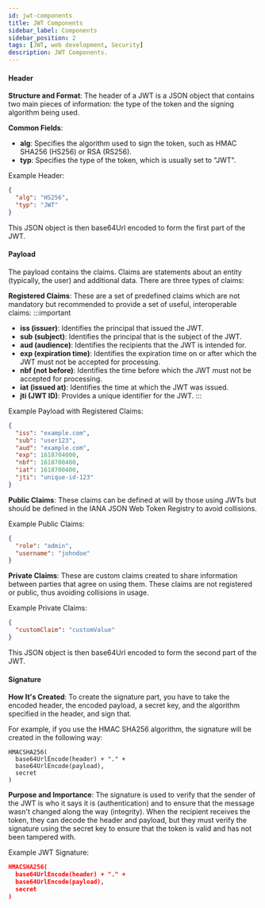 ```yaml
---
id: jwt-components
title: JWT Components
sidebar_label: Components
sidebar_position: 2
tags: [JWT, web development, Security]
description: JWT Components.
---  
```


#### Header

**Structure and Format**:
The header of a JWT is a JSON object that contains two main pieces of information: the type of the token and the signing algorithm being used.

**Common Fields**:
- **alg**: Specifies the algorithm used to sign the token, such as HMAC SHA256 (HS256) or RSA (RS256).
- **typ**: Specifies the type of the token, which is usually set to "JWT".

Example Header:
```json
{
  "alg": "HS256",
  "typ": "JWT"
}
```
This JSON object is then base64Url encoded to form the first part of the JWT.

#### Payload

The payload contains the claims. Claims are statements about an entity (typically, the user) and additional data. There are three types of claims:

**Registered Claims**:
These are a set of predefined claims which are not mandatory but recommended to provide a set of useful, interoperable claims:
:::important
- **iss (issuer)**: Identifies the principal that issued the JWT.
- **sub (subject)**: Identifies the principal that is the subject of the JWT.
- **aud (audience)**: Identifies the recipients that the JWT is intended for.
- **exp (expiration time)**: Identifies the expiration time on or after which the JWT must not be accepted for processing.
- **nbf (not before)**: Identifies the time before which the JWT must not be accepted for processing.
- **iat (issued at)**: Identifies the time at which the JWT was issued.
- **jti (JWT ID)**: Provides a unique identifier for the JWT.
:::

Example Payload with Registered Claims:
```json
{
  "iss": "example.com",
  "sub": "user123",
  "aud": "example.com",
  "exp": 1618704000,
  "nbf": 1618700400,
  "iat": 1618700400,
  "jti": "unique-id-123"
}
```

**Public Claims**:
These claims can be defined at will by those using JWTs but should be defined in the IANA JSON Web Token Registry to avoid collisions.

Example Public Claims:
```json
{
  "role": "admin",
  "username": "johndoe"
}
```

**Private Claims**:
These are custom claims created to share information between parties that agree on using them. These claims are not registered or public, thus avoiding collisions in usage.

Example Private Claims:
```json
{
  "customClaim": "customValue"
}
```

This JSON object is then base64Url encoded to form the second part of the JWT.

#### Signature

**How It's Created**:
To create the signature part, you have to take the encoded header, the encoded payload, a secret key, and the algorithm specified in the header, and sign that.

For example, if you use the HMAC SHA256 algorithm, the signature will be created in the following way:
```
HMACSHA256(
  base64UrlEncode(header) + "." +
  base64UrlEncode(payload),
  secret
)
```

**Purpose and Importance**:
The signature is used to verify that the sender of the JWT is who it says it is (authentication) and to ensure that the message wasn't changed along the way (integrity). When the recipient receives the token, they can decode the header and payload, but they must verify the signature using the secret key to ensure that the token is valid and has not been tampered with.

Example JWT Signature:
```json
HMACSHA256(
  base64UrlEncode(header) + "." +
  base64UrlEncode(payload),
  secret
)
```
 